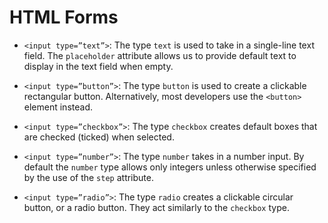 # HTML Forms
- `<input type=”text”>`: The type `text` is used to take in a single-line text field. The `placeholder` attribute allows us to provide default text to display in the text field when empty.
- `<input type=”button”>`: The type `button` is used to create a clickable rectangular button. Alternatively, most developers use the `<button>` element instead.
- `<input type=”checkbox”>`: The type `checkbox` creates default boxes that are checked (ticked) when selected.

- `<input type=”number”>`: The type `number` takes in a number input. By default the `number` type allows only integers unless otherwise specified by the use of the `step` attribute.
- `<input type=”radio”>`: The type `radio` creates a clickable circular button, or a radio button. They act similarly to the `checkbox` type.
